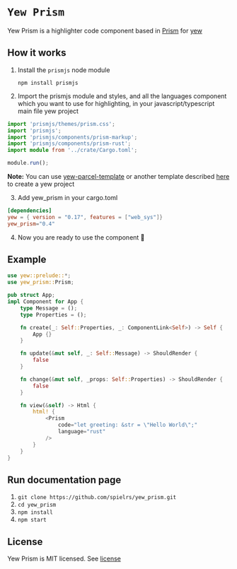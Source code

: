 # `Yew Prism`

Yew Prism is a highlighter code component based in [Prism](https://prismjs.com) for [yew](https://yew.rs)

## How it works

1. Install the `prismjs` node module

    `npm install prismjs`

2. Import the prismjs module and styles, and all the languages component which you want to use for highlighting,
in your javascript/typescript main file yew project

```typescript
import 'prismjs/themes/prism.css';
import 'prismjs';
import 'prismjs/components/prism-markup';
import 'prismjs/components/prism-rust';
import module from '../crate/Cargo.toml';

module.run();
```

**Note:** You can use [yew-parcel-template](https://github.com/spielrs/yew-parcel-template) or another template described
[here](https://yew.rs/docs/getting-started/starter-templates) to create a yew project

3. Add yew_prism in your cargo.toml

```toml
[dependencies]
yew = { version = "0.17", features = ["web_sys"]}
yew_prism="0.4"
```

4. Now you are ready to use the component &#128640;

## Example

```rust
use yew::prelude::*;
use yew_prism::Prism;

pub struct App;
impl Component for App {
    type Message = ();
    type Properties = ();

    fn create(_: Self::Properties, _: ComponentLink<Self>) -> Self {
        App {}
    }

    fn update(&mut self, _: Self::Message) -> ShouldRender {
        false
    }

    fn change(&mut self, _props: Self::Properties) -> ShouldRender {
        false
    }

    fn view(&self) -> Html {
        html! {
            <Prism
                code="let greeting: &str = \"Hello World\";"
                language="rust"
            />
        }
    }
}

```

## Run documentation page

1. `git clone https://github.com/spielrs/yew_prism.git`
3. `cd yew_prism`
4. `npm install` 
5. `npm start`

## License

Yew Prism is MIT licensed. See [license](LICENSE)
